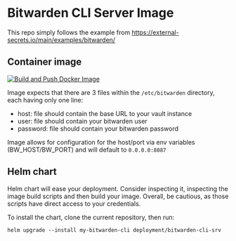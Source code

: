 # Bitwarden CLI Server Image

This repo simply follows the example from https://external-secrets.io/main/examples/bitwarden/

## Container image
[![Build and Push Docker Image](https://github.com/mimiteto/bitwarden-cli-server-image/actions/workflows/docker-build-push.yml/badge.svg?branch=master)](https://github.com/mimiteto/bitwarden-cli-server-image/actions/workflows/docker-build-push.yml)

Image expects that there are 3 files within the `/etc/bitwarden` directory, each having only one line:
* host: file should contain the base URL to your vault instance
* user: file should contain your bitwarden user
* password: file should contain your bitwarden password

Image allows for configuration for the host/port via env variables (BW_HOST/BW_PORT) and will default to `0.0.0.0:8087`

## Helm chart

Helm chart will ease your deployment.
Consider inspecting it, inspecting the image build scripts and then build your image.
Overall, be cautious, as those scripts have direct access to your credentials.

To install the chart, clone the current repository, then run:
```
helm upgrade --install my-bitwarden-cli deployment/bitwarden-cli-srv
```
